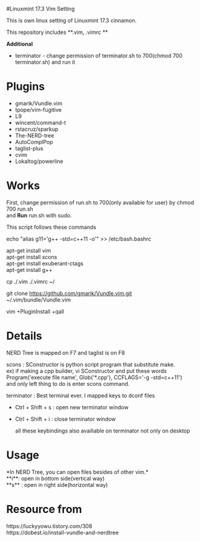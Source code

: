 #Linuxmint 17.3 Vim Setting

This is own linux setting of Linuxmint 17.3 cinnamon. 

This repository includes **.vim, .vimrc **

**Additional** 
 * terminator - change permission of terminator.sh to 700(chmod 700 terminator.sh) and run it

<h1>Plugins</h1>

* gmarik/Vundle.vim
* tpope/vim-fugitive
* L9
* wincent/command-t
* rstacruz/sparkup
* The-NERD-tree
* AutoComplPop
* taglist-plus
* cvim
* Lokaltog/powerline

<h1>Works</h1>

First, change permission of run.sh to 700(only available for user) by chmod 700 run.sh</br>
and **Run** run.sh with sudo.

This script follows these commands

echo "alias g11=\'g++ -std=c++11 -o\'" >> /etc/bash.bashrc

apt-get install vim</br>
apt-get install scons</br>
apt-get install exuberant-ctags</br>
apt-get install g++</br>

cp ./.vim ./.vimrc ~/

git clone https://github.com/gmarik/Vundle.vim.git ~/.vim/bundle/Vundle.vim

vim +PluginInstall +qall

<h1>Details</h1>
NERD Tree is mapped on F7 and taglist is on F8

scons : SConstructor is python script program that substitute make.</br>
		ex) if making a cpp builder, vi SConstructor and put these words</br>
			Program('execute file name', Glob('*.cpp'), CCFLAGS='-g -std=c++11')</br>
			and only left thing to do is enter scons command.</br>

terminator : Best terminal ever. I mapped keys to dconf files</br>
 * Ctrl + Shift + s : open new terminator window
 * Ctrl + Shift + i : close terminator window</br>

	all these keybindings also availiable on terminator not only on desktop

<h1>Usage</h1>
*In NERD Tree, you can open files besides of other vim.*</br>
**i**: open in bottom side(vertical way)</br>
**s** : open in right side(horizontal way)</br>

<h1>Resource from</h1>
https://luckyyowu.tistory.com/308</br>
https://dobest.io/install-vundle-and-nerdtree</br>
